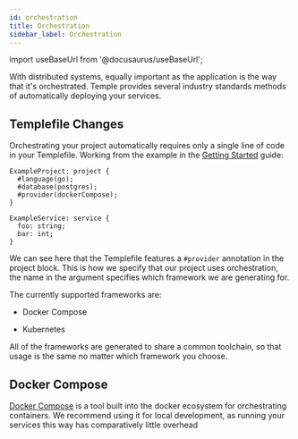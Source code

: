 ```yaml
---
id: orchestration
title: Orchestration
sidebar_label: Orchestration
---
```

import useBaseUrl from '@docusaurus/useBaseUrl';


With distributed systems, equally important as the application is the way that it's orchestrated. 
Temple provides several industry standards methods of automatically deploying your services.

## Templefile Changes

Orchestrating your project automatically requires only a single line of code in your Templefile.
Working from the example in the [Getting Started](../getting-started) guide:

```
ExampleProject: project {
  #language(go);
  #database(postgres);
  #provider(dockerCompose);
}

ExampleService: service {
  foo: string;
  bar: int;
}
```
We can see here that the Templefile features a `#provider` annotation in the project block.
This is how we specify that our project uses orchestration, the name in the argument specifies which framework we are generating for.

The currently supported frameworks are:

* Docker Compose

* Kubernetes

All of the frameworks are generated to share a common toolchain, so that usage is the same no matter which framework you choose.

## Docker Compose

[Docker Compose](https://docs.docker.com/compose/) is a tool built into the docker ecosystem for orchestrating containers.
We recommend using it for local development, as running your services this way has comparatively little overhead 